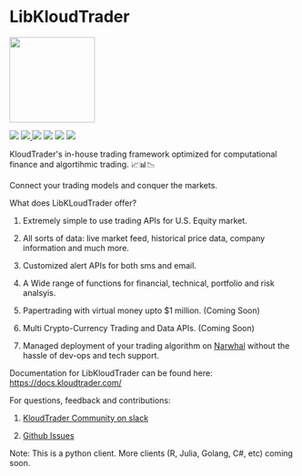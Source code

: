     

# LibKloudTrader

<img  src="https://github.com/KloudTrader/libkloudtrader/raw/master/kloudtrader.png"  height="150"  width="150" />
  

![](https://img.shields.io/github/license/KloudTrader/libkloudtrader.svg)
<a href="https://twitter.com/KloudTrader">![](https://img.shields.io/twitter/follow/KloudTrader.svg?label=Follow&style=social)
<a href="https://www.linkedin.com/company/kloudtrader/"></a>![](https://img.shields.io/badge/Linkedin-follow-blue.svg)</a>
![](https://img.shields.io/badge/python-3.5%20%7C%203.6%20%7C%203.7-green.svg)
<a href="https://join.slack.com/t/kloudtradercommunity/shared_invite/enQtNDc5MjI4ODI4OTc4LWFjYzg4ODliZWZiMGU1ZDY1MjBiNmZkMThkNDVmODg5NDM2YmViOTVhZTA0MjI3MDkzODRjZGU5ZmNhNWMwMzg">![](https://img.shields.io/badge/Chat-Slack-red.svg)</a>
<a href="https://medium.com/@kloudtrader">![](https://img.shields.io/badge/Follow-medium-orange.svg)</a>

KloudTrader's in-house trading framework optimized for computational finance and algortihmic trading. 📈📊📉

Connect your trading models and conquer the markets.

  

What does LibKLoudTrader offer?

1. Extremely simple to use trading APIs for U.S. Equity market.

2. All sorts of data: live market feed, historical price data, company information and much more.

3. Customized alert APIs for both sms and email.

4. A Wide range of functions for financial, technical, portfolio and risk analsyis.

5. Papertrading with virtual money upto $1 million. (Coming Soon)

6. Multi Crypto-Currency Trading and Data APIs. (Coming Soon)

7. Managed deployment of your trading algorithm on [Narwhal](https://kloudtrader.com/narwhal) without the hassle of dev-ops and tech support.

  

Documentation for LibKloudTrader can be found here: https://docs.kloudtrader.com/

  

For questions, feedback and contributions:

1. [KloudTrader Community on slack](https://kloudtradercommunity.slack.com/messages/CDM1PKS81/)

2. [Github Issues](https://github.com/KloudTrader/libkloudtrader/issues)

  

Note: This is a python client. More clients (R, Julia, Golang, C#, etc) coming soon.